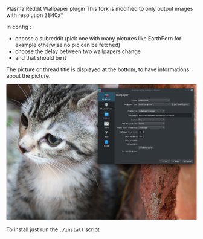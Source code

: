 Plasma Reddit Wallpaper plugin
This fork is modified to only output images with resolution 3840x*

In config :

* choose a subreddit (pick one with many pictures like EarthPorn for example otherwise no pic can be fetched)
* choose the delay between two wallpapers change
* and that should be it

The picture or thread title is displayed at the bottom, to have informations about the picture.

![Screenshot](Screenshot.png)

To install just run the `./install` script
